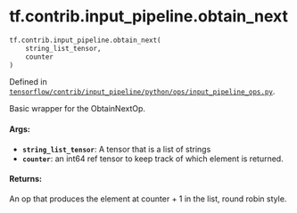 <div itemscope itemtype="http://developers.google.com/ReferenceObject">
<meta itemprop="name" content="tf.contrib.input_pipeline.obtain_next" />
<meta itemprop="path" content="Stable" />
</div>

# tf.contrib.input_pipeline.obtain_next

``` python
tf.contrib.input_pipeline.obtain_next(
    string_list_tensor,
    counter
)
```



Defined in [`tensorflow/contrib/input_pipeline/python/ops/input_pipeline_ops.py`](https://www.tensorflow.org/code/tensorflow/contrib/input_pipeline/python/ops/input_pipeline_ops.py).

Basic wrapper for the ObtainNextOp.

#### Args:

* <b>`string_list_tensor`</b>: A tensor that is a list of strings
* <b>`counter`</b>: an int64 ref tensor to keep track of which element is returned.


#### Returns:

An op that produces the element at counter + 1 in the list, round
robin style.